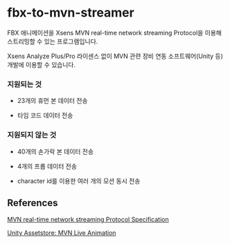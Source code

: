# fbx-to-mvn-streamer

FBX 애니메이션을 Xsens MVN real-time network streaming Protocol을 이용해 스트리밍할 수 있는 프로그램입니다.

Xsens Analyze Plus/Pro 라이센스 없이 MVN 관련 장비 연동 소프트웨어(Unity 등) 개발에 이용할 수 있습니다.

### 지원되는 것

- 23개의 휴먼 본 데이터 전송

- 타임 코드 데이터 전송

### 지원되지 않는 것

- 40개의 손가락 본 데이터 전송

- 4개의 프롭 데이터 전송

- character id를 이용한 여러 개의 모션 동시 전송

## References

[MVN real-time network streaming Protocol Specification](https://movella.my.salesforce.com/sfc/p/09000007xxr9/a/09000000S801/cPVPGjXbSD5Tfm8JyXWyyc.7wuSg56MLVWVKNVgSKJA)

[Unity Assetstore: MVN Live Animation](https://assetstore.unity.com/packages/3d/animations/mvn-live-animation-11338)